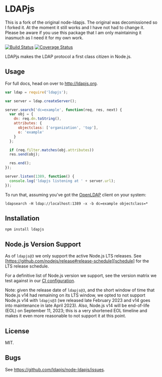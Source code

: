 # LDAPjs

This is a fork of the original node-ldapjs.  The original was decomissioned so I forked it.  At the moment it still works and I have not had to change it.  Please be aware if you use this package that I am only maintaining it inasmuch as I need it for my own work.

[![Build Status](https://github.com/ldapjs/node-ldapjs/workflows/Lint%20And%20Test/badge.svg)](https://github.com/ldapjs/node-ldapjs/actions)
[![Coverage Status](https://coveralls.io/repos/github/ldapjs/node-ldapjs/badge.svg)](https://coveralls.io/github/ldapjs/node-ldapjs/)

LDAPjs makes the LDAP protocol a first class citizen in Node.js.

## Usage

For full docs, head on over to <http://ldapjs.org>.

```javascript
var ldap = require('ldapjs');

var server = ldap.createServer();

server.search('dc=example', function(req, res, next) {
  var obj = {
    dn: req.dn.toString(),
    attributes: {
      objectclass: ['organization', 'top'],
      o: 'example'
    }
  };

  if (req.filter.matches(obj.attributes))
  res.send(obj);

  res.end();
});

server.listen(1389, function() {
  console.log('ldapjs listening at ' + server.url);
});
```

To run that, assuming you've got the [OpenLDAP](http://www.openldap.org/)
client on your system:

    ldapsearch -H ldap://localhost:1389 -x -b dc=example objectclass=*

## Installation

    npm install ldapjs

## Node.js Version Support

As of `ldapjs@3` we only support the active Node.js LTS releases.
See [https://github.com/nodejs/release#release-schedule][schedule] for the LTS
release schedule.

For a definitive list of Node.js version we support, see the version matrix
we test against in our [CI configuration][ci-config].

Note: given the release date of `ldapjs@3`, and the short window of time that
Node.js v14 had remaining on its LTS window, we opted to not support Node.js
v14 with `ldapjs@3` (we released late February 2023 and v14 goes into
maintenance in late April 2023). Also, Node.js v14 will be end-of-life (EOL) on
September 11, 2023; this is a very shortened EOL timeline and makes it even
more reasonable to not support it at this point.

[schedule]: https://github.com/nodejs/release#release-schedule
[ci-config]: https://github.com/ldapjs/node-ldapjs/blob/master/.github/workflows/main.yml

## License

MIT.

## Bugs

See <https://github.com/ldapjs/node-ldapjs/issues>.
